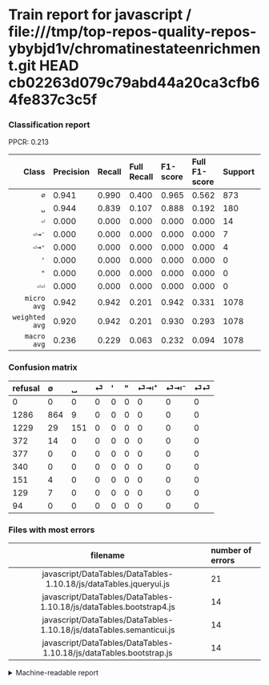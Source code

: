 # Train report for javascript / file:///tmp/top-repos-quality-repos-ybybjd1v/chromatinestateenrichment.git HEAD cb02263d079c79abd44a20ca3cfb64fe837c3c5f

### Classification report

PPCR: 0.213

| Class | Precision | Recall | Full Recall | F1-score | Full F1-score | Support | Full Support | PPCR |
|------:|:----------|:-------|:------------|:---------|:---------|:--------|:-------------|:-----|
| `∅` | 0.941| 0.990| 0.400| 0.965| 0.562| 873| 2159| 0.404 |
| `␣` | 0.944| 0.839| 0.107| 0.888| 0.192| 180| 1409| 0.128 |
| `⏎` | 0.000| 0.000| 0.000| 0.000| 0.000| 14| 386| 0.036 |
| `⏎⇥⁻` | 0.000| 0.000| 0.000| 0.000| 0.000| 7| 136| 0.051 |
| `⏎⇥⁺` | 0.000| 0.000| 0.000| 0.000| 0.000| 4| 155| 0.026 |
| `'` | 0.000| 0.000| 0.000| 0.000| 0.000| 0| 377| 0.000 |
| `"` | 0.000| 0.000| 0.000| 0.000| 0.000| 0| 340| 0.000 |
| `⏎⏎` | 0.000| 0.000| 0.000| 0.000| 0.000| 0| 94| 0.000 |
| `micro avg` | 0.942| 0.942| 0.201| 0.942| 0.331| 1078| 5056| 0.213 |
| `weighted avg` | 0.920| 0.942| 0.201| 0.930| 0.293| 1078| 5056| 0.213 |
| `macro avg` | 0.236| 0.229| 0.063| 0.232| 0.094| 1078| 5056| 0.213 |

### Confusion matrix

|refusal|  ∅| ␣| ⏎| '| "| ⏎⇥⁺| ⏎⇥⁻| ⏎⏎| 
|:---|:---|:---|:---|:---|:---|:---|:---|:---|
|0 |0 |0 |0 |0 |0 |0 |0 |0 |
|1286 |864 |9 |0 |0 |0 |0 |0 |0 |
|1229 |29 |151 |0 |0 |0 |0 |0 |0 |
|372 |14 |0 |0 |0 |0 |0 |0 |0 |
|377 |0 |0 |0 |0 |0 |0 |0 |0 |
|340 |0 |0 |0 |0 |0 |0 |0 |0 |
|151 |4 |0 |0 |0 |0 |0 |0 |0 |
|129 |7 |0 |0 |0 |0 |0 |0 |0 |
|94 |0 |0 |0 |0 |0 |0 |0 |0 |

### Files with most errors

| filename | number of errors|
|:----:|:-----|
| javascript/DataTables/DataTables-1.10.18/js/dataTables.jqueryui.js | 21 |
| javascript/DataTables/DataTables-1.10.18/js/dataTables.bootstrap4.js | 14 |
| javascript/DataTables/DataTables-1.10.18/js/dataTables.semanticui.js | 14 |
| javascript/DataTables/DataTables-1.10.18/js/dataTables.bootstrap.js | 14 |

<details>
    <summary>Machine-readable report</summary>
```json
{
  "cl_report": {"\"": {"f1-score": 0.0, "precision": 0.0, "recall": 0.0, "support": 0}, "\u0027": {"f1-score": 0.0, "precision": 0.0, "recall": 0.0, "support": 0}, "macro avg": {"f1-score": 0.23163242684008276, "precision": 0.2356158088235294, "recall": 0.2285724513172967, "support": 1078}, "micro avg": {"f1-score": 0.9415584415584416, "precision": 0.9415584415584416, "recall": 0.9415584415584416, "support": 1078}, "weighted avg": {"f1-score": 0.9296603063335886, "precision": 0.9197792753465022, "recall": 0.9415584415584416, "support": 1078}, "\u2205": {"f1-score": 0.964824120603015, "precision": 0.9411764705882353, "recall": 0.9896907216494846, "support": 873}, "\u23ce": {"f1-score": 0.0, "precision": 0.0, "recall": 0.0, "support": 14}, "\u23ce\u21e5\u207a": {"f1-score": 0.0, "precision": 0.0, "recall": 0.0, "support": 4}, "\u23ce\u21e5\u207b": {"f1-score": 0.0, "precision": 0.0, "recall": 0.0, "support": 7}, "\u23ce\u23ce": {"f1-score": 0.0, "precision": 0.0, "recall": 0.0, "support": 0}, "\u2423": {"f1-score": 0.888235294117647, "precision": 0.94375, "recall": 0.8388888888888889, "support": 180}},
  "cl_report_full": {"\"": {"f1-score": 0.0, "precision": 0.0, "recall": 0.0, "support": 340}, "\u0027": {"f1-score": 0.0, "precision": 0.0, "recall": 0.0, "support": 377}, "macro avg": {"f1-score": 0.09425815581506575, "precision": 0.2356158088235294, "recall": 0.06341918441988263, "support": 5056}, "micro avg": {"f1-score": 0.3309422888816433, "precision": 0.9415584415584416, "recall": 0.200751582278481, "support": 5056}, "weighted avg": {"f1-score": 0.29344687551634974, "precision": 0.6649018492879746, "recall": 0.200751582278481, "support": 5056}, "\u2205": {"f1-score": 0.5615859603509912, "precision": 0.9411764705882353, "recall": 0.4001852709587772, "support": 2159}, "\u23ce": {"f1-score": 0.0, "precision": 0.0, "recall": 0.0, "support": 386}, "\u23ce\u21e5\u207a": {"f1-score": 0.0, "precision": 0.0, "recall": 0.0, "support": 155}, "\u23ce\u21e5\u207b": {"f1-score": 0.0, "precision": 0.0, "recall": 0.0, "support": 136}, "\u23ce\u23ce": {"f1-score": 0.0, "precision": 0.0, "recall": 0.0, "support": 94}, "\u2423": {"f1-score": 0.19247928616953475, "precision": 0.94375, "recall": 0.10716820440028389, "support": 1409}},
  "ppcr": 0.2132120253164557
}
```
</details>
